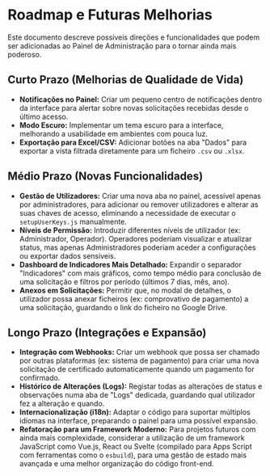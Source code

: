 # Roadmap e Futuras Melhorias

Este documento descreve possíveis direções e funcionalidades que podem ser adicionadas ao Painel de Administração para o tornar ainda mais poderoso.

## Curto Prazo (Melhorias de Qualidade de Vida)

* **Notificações no Painel:** Criar um pequeno centro de notificações dentro da interface para alertar sobre novas solicitações recebidas desde o último acesso.
* **Modo Escuro:** Implementar um tema escuro para a interface, melhorando a usabilidade em ambientes com pouca luz.
* **Exportação para Excel/CSV:** Adicionar botões na aba "Dados" para exportar a vista filtrada diretamente para um ficheiro `.csv` ou `.xlsx`.

## Médio Prazo (Novas Funcionalidades)

* **Gestão de Utilizadores:** Criar uma nova aba no painel, acessível apenas por administradores, para adicionar ou remover utilizadores e alterar as suas chaves de acesso, eliminando a necessidade de executar o `setupUserKeys.js` manualmente.
* **Níveis de Permissão:** Introduzir diferentes níveis de utilizador (ex: Administrador, Operador). Operadores poderiam visualizar e atualizar status, mas apenas Administradores poderiam aceder a configurações ou exportar dados sensíveis.
* **Dashboard de Indicadores Mais Detalhado:** Expandir o separador "Indicadores" com mais gráficos, como tempo médio para conclusão de uma solicitação e filtros por período (últimos 7 dias, mês, ano).
* **Anexos em Solicitações:** Permitir que, no modal de detalhes, o utilizador possa anexar ficheiros (ex: comprovativo de pagamento) a uma solicitação, guardando o link do ficheiro no Google Drive.

## Longo Prazo (Integrações e Expansão)

* **Integração com Webhooks:** Criar um webhook que possa ser chamado por outras plataformas (ex: sistema de pagamento) para criar uma nova solicitação de certificado automaticamente quando um pagamento for confirmado.
* **Histórico de Alterações (Logs):** Registar todas as alterações de status e observações numa aba de "Logs" dedicada, guardando qual utilizador fez a alteração e quando.
* **Internacionalização (i18n):** Adaptar o código para suportar múltiplos idiomas na interface, preparando o painel para uma possível expansão.
* **Refatoração para um Framework Moderno:** Para projetos futuros com ainda mais complexidade, considerar a utilização de um framework JavaScript como Vue.js, React ou Svelte (compilado para Apps Script com ferramentas como o `esbuild`), para uma gestão de estado mais avançada e uma melhor organização do código front-end.